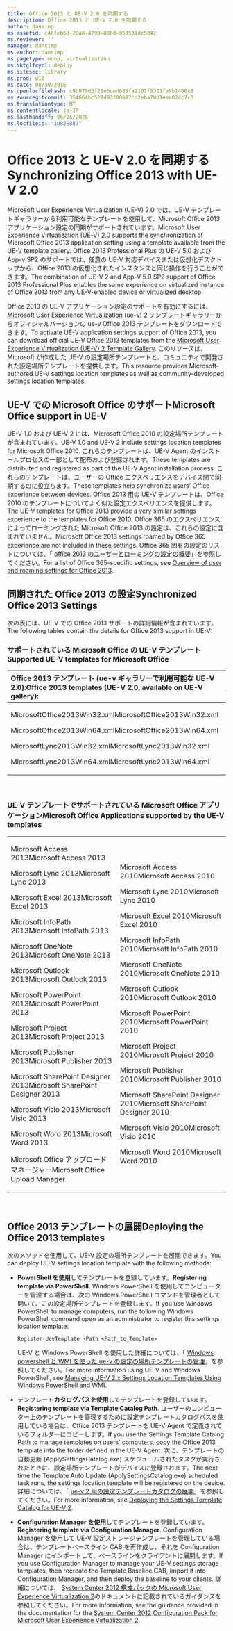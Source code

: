 ```yaml
---
title: Office 2013 と UE-V 2.0 を同期する
description: Office 2013 と UE-V 2.0 を同期する
author: dansimp
ms.assetid: c46feb6d-28a8-4799-888d-053531dc5842
ms.reviewer: ''
manager: dansimp
ms.author: dansimp
ms.pagetype: mdop, virtualization
ms.mktglfcycl: deploy
ms.sitesec: library
ms.prod: w10
ms.date: 08/30/2016
ms.openlocfilehash: c9b079d3f21e6ced689fa2101f5321fa9b1406c8
ms.sourcegitcommit: 354664bc527d93f80687cd2eba70d1eea024c7c3
ms.translationtype: MT
ms.contentlocale: ja-JP
ms.lasthandoff: 06/26/2020
ms.locfileid: "10826887"
---
```

# <span data-ttu-id="c00e8-103">Office 2013 と UE-V 2.0 を同期する</span><span class="sxs-lookup"><span data-stu-id="c00e8-103">Synchronizing Office 2013 with UE-V 2.0</span></span>


<span data-ttu-id="c00e8-104">Microsoft User Experience Virtualization (UE-V) 2.0 では、UE-V テンプレートギャラリーから利用可能なテンプレートを使用して、Microsoft Office 2013 アプリケーション設定の同期がサポートされています。</span><span class="sxs-lookup"><span data-stu-id="c00e8-104">Microsoft User Experience Virtualization (UE-V) 2.0 supports the synchronization of Microsoft Office 2013 application setting using a template available from the UE-V template gallery.</span></span> <span data-ttu-id="c00e8-105">Office 2013 Professional Plus の UE-V 5.0 および App-v SP2 のサポートでは、任意の UE-V 対応デバイスまたは仮想化デスクトップから、Office 2013 の仮想化されたインスタンスと同じ操作を行うことができます。</span><span class="sxs-lookup"><span data-stu-id="c00e8-105">The combination of UE-V 2 and App-V 5.0 SP2 support of Office 2013 Professional Plus enables the same experience on virtualized instance of Office 2013 from any UE-V-enabled device or virtualized desktop.</span></span>

<span data-ttu-id="c00e8-106">Office 2013 の UE-V アプリケーション設定のサポートを有効にするには、 [Microsoft User Experience Virtualization (ue-v) 2 テンプレートギャラリー](https://go.microsoft.com/fwlink/p/?LinkId=246589)からオフィシャルバージョンの ue-v Office 2013 テンプレートをダウンロードできます。</span><span class="sxs-lookup"><span data-stu-id="c00e8-106">To activate UE-V application settings support of Office 2013, you can download official UE-V Office 2013 templates from the [Microsoft User Experience Virtualization (UE-V) 2 Template Gallery](https://go.microsoft.com/fwlink/p/?LinkId=246589).</span></span> <span data-ttu-id="c00e8-107">このリソースは、Microsoft が作成した UE-V の設定場所テンプレートと、コミュニティで開発された設定場所テンプレートを提供します。</span><span class="sxs-lookup"><span data-stu-id="c00e8-107">This resource provides Microsoft-authored UE-V settings location templates as well as community-developed settings location templates.</span></span>

## <span data-ttu-id="c00e8-108">UE-V での Microsoft Office のサポート</span><span class="sxs-lookup"><span data-stu-id="c00e8-108">Microsoft Office support in UE-V</span></span>


<span data-ttu-id="c00e8-109">UE-V 1.0 および UE-V 2 には、Microsoft Office 2010 の設定場所テンプレートが含まれています。</span><span class="sxs-lookup"><span data-stu-id="c00e8-109">UE-V 1.0 and UE-V 2 include settings location templates for Microsoft Office 2010.</span></span> <span data-ttu-id="c00e8-110">これらのテンプレートは、UE-V Agent のインストールプロセスの一部として配布および登録されます。</span><span class="sxs-lookup"><span data-stu-id="c00e8-110">These templates are distributed and registered as part of the UE-V Agent installation process.</span></span> <span data-ttu-id="c00e8-111">これらのテンプレートは、ユーザーの Office エクスペリエンスをデバイス間で同期するのに役立ちます。</span><span class="sxs-lookup"><span data-stu-id="c00e8-111">These templates help synchronize users’ Office experience between devices.</span></span> <span data-ttu-id="c00e8-112">Office 2013 用の UE-V テンプレートは、Office 2010 のテンプレートについてよく似た設定エクスペリエンスを提供します。</span><span class="sxs-lookup"><span data-stu-id="c00e8-112">The UE-V templates for Office 2013 provide a very similar settings experience to the templates for Office 2010.</span></span> <span data-ttu-id="c00e8-113">Office 365 のエクスペリエンスによってローミングされた Microsoft Office 2013 の設定は、これらの設定に含まれていません。</span><span class="sxs-lookup"><span data-stu-id="c00e8-113">Microsoft Office 2013 settings roamed by Office 365 experience are not included in these settings.</span></span> <span data-ttu-id="c00e8-114">Office 365 固有の設定のリストについては、「 [office 2013 のユーザーとローミングの設定の概要](https://go.microsoft.com/fwlink/p/?LinkId=391220)」を参照してください。</span><span class="sxs-lookup"><span data-stu-id="c00e8-114">For a list of Office 365-specific settings, see [Overview of user and roaming settings for Office 2013](https://go.microsoft.com/fwlink/p/?LinkId=391220).</span></span>

## <span data-ttu-id="c00e8-115">同期された Office 2013 の設定</span><span class="sxs-lookup"><span data-stu-id="c00e8-115">Synchronized Office 2013 Settings</span></span>


<span data-ttu-id="c00e8-116">次の表には、UE-V での Office 2013 サポートの詳細情報が含まれています。</span><span class="sxs-lookup"><span data-stu-id="c00e8-116">The following tables contain the details for Office 2013 support in UE-V:</span></span>

### <span data-ttu-id="c00e8-117">サポートされている Microsoft Office の UE-V テンプレート</span><span class="sxs-lookup"><span data-stu-id="c00e8-117">Supported UE-V templates for Microsoft Office</span></span>

<table>
<colgroup>
<col width="50%" />
<col width="50%" />
</colgroup>
<thead>
<tr class="header">
<th align="left"><span data-ttu-id="c00e8-118">Office 2013 テンプレート (ue-v ギャラリーで利用可能な UE-V 2.0):</span><span class="sxs-lookup"><span data-stu-id="c00e8-118">Office 2013 templates (UE-V 2.0, available on UE-V gallery):</span></span></th>
<th align="left"><span data-ttu-id="c00e8-119">Office 2010 テンプレート (UE-V 1.0 &amp; 1.0 SP1):</span><span class="sxs-lookup"><span data-stu-id="c00e8-119">Office 2010 templates (UE-V 1.0 &amp; 1.0 SP1):</span></span></th>
</tr>
</thead>
<tbody>
<tr class="odd">
<td align="left"><p><span data-ttu-id="c00e8-120">MicrosoftOffice2013Win32.xml</span><span class="sxs-lookup"><span data-stu-id="c00e8-120">MicrosoftOffice2013Win32.xml</span></span></p>
<p><span data-ttu-id="c00e8-121">MicrosoftOffice2013Win64.xml</span><span class="sxs-lookup"><span data-stu-id="c00e8-121">MicrosoftOffice2013Win64.xml</span></span></p>
<p><span data-ttu-id="c00e8-122">MicrosoftLync2013Win32.xml</span><span class="sxs-lookup"><span data-stu-id="c00e8-122">MicrosoftLync2013Win32.xml</span></span></p>
<p><span data-ttu-id="c00e8-123">MicrosoftLync2013Win64.xml</span><span class="sxs-lookup"><span data-stu-id="c00e8-123">MicrosoftLync2013Win64.xml</span></span></p></td>
<td align="left"><p><span data-ttu-id="c00e8-124">MicrosoftOffice2010Win32.xml</span><span class="sxs-lookup"><span data-stu-id="c00e8-124">MicrosoftOffice2010Win32.xml</span></span></p>
<p><span data-ttu-id="c00e8-125">MicrosoftOffice2010Win64.xml</span><span class="sxs-lookup"><span data-stu-id="c00e8-125">MicrosoftOffice2010Win64.xml</span></span></p>
<p><span data-ttu-id="c00e8-126">MicrosoftLync2010.xml</span><span class="sxs-lookup"><span data-stu-id="c00e8-126">MicrosoftLync2010.xml</span></span></p>
<p></p></td>
</tr>
</tbody>
</table>

 

### <span data-ttu-id="c00e8-127">UE-V テンプレートでサポートされている Microsoft Office アプリケーション</span><span class="sxs-lookup"><span data-stu-id="c00e8-127">Microsoft Office Applications supported by the UE-V templates</span></span>

<table>
<colgroup>
<col width="50%" />
<col width="50%" />
</colgroup>
<tbody>
<tr class="odd">
<td align="left"><p><span data-ttu-id="c00e8-128">Microsoft Access 2013</span><span class="sxs-lookup"><span data-stu-id="c00e8-128">Microsoft Access 2013</span></span></p>
<p><span data-ttu-id="c00e8-129">Microsoft Lync 2013</span><span class="sxs-lookup"><span data-stu-id="c00e8-129">Microsoft Lync 2013</span></span></p>
<p><span data-ttu-id="c00e8-130">Microsoft Excel 2013</span><span class="sxs-lookup"><span data-stu-id="c00e8-130">Microsoft Excel 2013</span></span></p>
<p><span data-ttu-id="c00e8-131">Microsoft InfoPath 2013</span><span class="sxs-lookup"><span data-stu-id="c00e8-131">Microsoft InfoPath 2013</span></span></p>
<p><span data-ttu-id="c00e8-132">Microsoft OneNote 2013</span><span class="sxs-lookup"><span data-stu-id="c00e8-132">Microsoft OneNote 2013</span></span></p>
<p><span data-ttu-id="c00e8-133">Microsoft Outlook 2013</span><span class="sxs-lookup"><span data-stu-id="c00e8-133">Microsoft Outlook 2013</span></span></p>
<p><span data-ttu-id="c00e8-134">Microsoft PowerPoint 2013</span><span class="sxs-lookup"><span data-stu-id="c00e8-134">Microsoft PowerPoint 2013</span></span></p>
<p><span data-ttu-id="c00e8-135">Microsoft Project 2013</span><span class="sxs-lookup"><span data-stu-id="c00e8-135">Microsoft Project 2013</span></span></p>
<p><span data-ttu-id="c00e8-136">Microsoft Publisher 2013</span><span class="sxs-lookup"><span data-stu-id="c00e8-136">Microsoft Publisher 2013</span></span></p>
<p><span data-ttu-id="c00e8-137">Microsoft SharePoint Designer 2013</span><span class="sxs-lookup"><span data-stu-id="c00e8-137">Microsoft SharePoint Designer 2013</span></span></p>
<p><span data-ttu-id="c00e8-138">Microsoft Visio 2013</span><span class="sxs-lookup"><span data-stu-id="c00e8-138">Microsoft Visio 2013</span></span></p>
<p><span data-ttu-id="c00e8-139">Microsoft Word 2013</span><span class="sxs-lookup"><span data-stu-id="c00e8-139">Microsoft Word 2013</span></span></p>
<p><span data-ttu-id="c00e8-140">Microsoft Office アップロードマネージャー</span><span class="sxs-lookup"><span data-stu-id="c00e8-140">Microsoft Office Upload Manager</span></span></p></td>
<td align="left"><p><span data-ttu-id="c00e8-141">Microsoft Access 2010</span><span class="sxs-lookup"><span data-stu-id="c00e8-141">Microsoft Access 2010</span></span></p>
<p><span data-ttu-id="c00e8-142">Microsoft Lync 2010</span><span class="sxs-lookup"><span data-stu-id="c00e8-142">Microsoft Lync 2010</span></span></p>
<p><span data-ttu-id="c00e8-143">Microsoft Excel 2010</span><span class="sxs-lookup"><span data-stu-id="c00e8-143">Microsoft Excel 2010</span></span></p>
<p><span data-ttu-id="c00e8-144">Microsoft InfoPath 2010</span><span class="sxs-lookup"><span data-stu-id="c00e8-144">Microsoft InfoPath 2010</span></span></p>
<p><span data-ttu-id="c00e8-145">Microsoft OneNote 2010</span><span class="sxs-lookup"><span data-stu-id="c00e8-145">Microsoft OneNote 2010</span></span></p>
<p><span data-ttu-id="c00e8-146">Microsoft Outlook 2010</span><span class="sxs-lookup"><span data-stu-id="c00e8-146">Microsoft Outlook 2010</span></span></p>
<p><span data-ttu-id="c00e8-147">Microsoft PowerPoint 2010</span><span class="sxs-lookup"><span data-stu-id="c00e8-147">Microsoft PowerPoint 2010</span></span></p>
<p><span data-ttu-id="c00e8-148">Microsoft Project 2010</span><span class="sxs-lookup"><span data-stu-id="c00e8-148">Microsoft Project 2010</span></span></p>
<p><span data-ttu-id="c00e8-149">Microsoft Publisher 2010</span><span class="sxs-lookup"><span data-stu-id="c00e8-149">Microsoft Publisher 2010</span></span></p>
<p><span data-ttu-id="c00e8-150">Microsoft SharePoint Designer 2010</span><span class="sxs-lookup"><span data-stu-id="c00e8-150">Microsoft SharePoint Designer 2010</span></span></p>
<p><span data-ttu-id="c00e8-151">Microsoft Visio 2010</span><span class="sxs-lookup"><span data-stu-id="c00e8-151">Microsoft Visio 2010</span></span></p>
<p><span data-ttu-id="c00e8-152">Microsoft Word 2010</span><span class="sxs-lookup"><span data-stu-id="c00e8-152">Microsoft Word 2010</span></span></p>
<p></p></td>
</tr>
</tbody>
</table>

 

## <span data-ttu-id="c00e8-153">Office 2013 テンプレートの展開</span><span class="sxs-lookup"><span data-stu-id="c00e8-153">Deploying the Office 2013 templates</span></span>


<span data-ttu-id="c00e8-154">次のメソッドを使用して、UE-V 設定の場所テンプレートを展開できます。</span><span class="sxs-lookup"><span data-stu-id="c00e8-154">You can deploy UE-V settings location template with the following methods:</span></span>

-   <span data-ttu-id="c00e8-155">**PowerShell を使用**してテンプレートを登録しています。</span><span class="sxs-lookup"><span data-stu-id="c00e8-155">**Registering template via PowerShell**.</span></span> <span data-ttu-id="c00e8-156">Windows PowerShell を使用してコンピューターを管理する場合は、次の Windows PowerShell コマンドを管理者として開いて、この設定場所テンプレートを登録します。</span><span class="sxs-lookup"><span data-stu-id="c00e8-156">If you use Windows PowerShell to manage computers, run the following Windows PowerShell command open as an administrator to register this settings location template:</span></span>

    ``` syntax
    Register-UevTemplate -Path <Path_to_Template>
    ```

    <span data-ttu-id="c00e8-157">UE-V と Windows PowerShell を使用した詳細については、「 [Windows powershell と WMI を使った ue-v の設定の場所テンプレートの管理](managing-ue-v-2x-settings-location-templates-using-windows-powershell-and-wmi-both-uevv2.md)」を参照してください。</span><span class="sxs-lookup"><span data-stu-id="c00e8-157">For more information using UE-V and Windows PowerShell, see [Managing UE-V 2.x Settings Location Templates Using Windows PowerShell and WMI](managing-ue-v-2x-settings-location-templates-using-windows-powershell-and-wmi-both-uevv2.md).</span></span>

-   <span data-ttu-id="c00e8-158">テンプレート**カタログパスを使用**してテンプレートを登録しています。</span><span class="sxs-lookup"><span data-stu-id="c00e8-158">**Registering template via Template Catalog Path**.</span></span> <span data-ttu-id="c00e8-159">ユーザーのコンピューター上のテンプレートを管理するために設定テンプレートカタログパスを使用している場合は、Office 2013 テンプレートを UE-V Agent で定義されているフォルダーにコピーします。</span><span class="sxs-lookup"><span data-stu-id="c00e8-159">If you use the Settings Template Catalog Path to manage templates on users’ computers, copy the Office 2013 template into the folder defined in the UE-V Agent.</span></span> <span data-ttu-id="c00e8-160">次に、テンプレートの自動更新 (ApplySettingsCatalog.exe) スケジュールされたタスクが実行されたときに、設定場所テンプレートがデバイスに登録されます。</span><span class="sxs-lookup"><span data-stu-id="c00e8-160">The next time the Template Auto Update (ApplySettingsCatalog.exe) scheduled task runs, the settings location template will be registered on the device.</span></span> <span data-ttu-id="c00e8-161">詳細については、「 [ue-v 2 用の設定テンプレートカタログの展開](https://technet.microsoft.com/library/dn458942.aspx#deploycatalogue)」を参照してください。</span><span class="sxs-lookup"><span data-stu-id="c00e8-161">For more information, see [Deploying the Settings Template Catalog for UE-V 2](https://technet.microsoft.com/library/dn458942.aspx#deploycatalogue).</span></span>

-   <span data-ttu-id="c00e8-162">**Configuration Manager を使用**してテンプレートを登録しています。</span><span class="sxs-lookup"><span data-stu-id="c00e8-162">**Registering template via Configuration Manager**.</span></span> <span data-ttu-id="c00e8-163">Configuration Manager を使用して UE-V 設定ストレージテンプレートを管理している場合は、テンプレートベースライン CAB を再作成し、それを Configuration Manager にインポートして、ベースラインをクライアントに展開します。</span><span class="sxs-lookup"><span data-stu-id="c00e8-163">If you use Configuration Manager to manage your UE-V settings storage templates, then recreate the Template Baseline CAB, import it into Configuration Manager, and then deploy the baseline to your clients.</span></span> <span data-ttu-id="c00e8-164">詳細については、 [System Center 2012 構成パックの Microsoft User Experience Virtualization 2](https://go.microsoft.com/fwlink/?LinkId=317263)のドキュメントに記載されているガイダンスを参照してください。</span><span class="sxs-lookup"><span data-stu-id="c00e8-164">For more information, see the guidance provided in the documentation for the [System Center 2012 Configuration Pack for Microsoft User Experience Virtualization 2](https://go.microsoft.com/fwlink/?LinkId=317263).</span></span>






 

 






